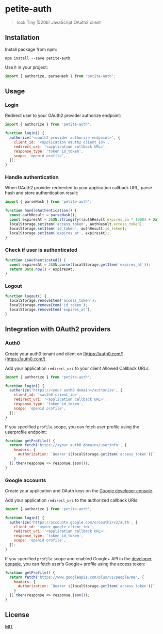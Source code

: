 # petite-auth

> lock Tiny (520b) JavaScript OAuth2 client

## Installation

Install package from npm:
```shell
npm install --save petite-auth
```

Use it in your project:
```js
import { authorize, parseHash } from 'petite-auth';
```

## Usage

### Login

Redirect user to your OAuth2 provider authorize endpoint:

```js
import { authorize } from 'petite-auth';

function login() {
  authorize('<oauth2 provider authorize endpoint>', {
    client_id: '<application oauth2 client_id>',
    redirect_uri: '<application callback URL>',
    response_type: 'token id_token',
    scope: 'openid profile',
  });
}
```

### Handle authentication

When OAuth2 provider redirected to your application callback URL, parse hash and store authentication result:
```js
import { parseHash } from 'petite-auth';

function handleAuthentication() {
  const authResult = parseHash();
  const expiresAt = JSON.stringify((authResult.expires_in * 1000) + Date.now());
  localStorage.setItem('access_token', authResult.access_token);
  localStorage.setItem('id_token', authResult.id_token);
  localStorage.setItem('expires_at', expiresAt);
}
```

### Check if user is authenticated

```js
function isAuthenticated() {
  const expiresAt = JSON.parse(localStorage.getItem('expires_at'));
  return Date.now() < expiresAt;
}
```

### Logout

```js
function logout() {
  localStorage.removeItem('access_token');
  localStorage.removeItem('id_token');
  localStorage.removeItem('expires_at');
}
```

## Integration with OAuth2 providers

### Auth0

Create your auth0 tenant and client on [https://auth0.com/](https://auth0.com/).

Add your application `redirect_uri` to your client Allowed Callback URLs.

```js
import { authorize } from 'petite-auth';

function login() {
  authorize('https://<your auth0 domain>/authorize', {
    client_id: '<auth0 client_id>',
    redirect_uri: '<application callback URL>',
    response_type: 'token id_token',
    scope: 'openid profile',
  });
}
```

If you specified `profile` scope, you can fetch user profile using the userprofile endpoint:

```js
function getProfile() {
  return fetch('https://<your auth0 domain>/userinfo', {
    headers: {
      Authorization: `Bearer ${localStorage.getItem('access_token')}`
    }
  }).then(response => response.json());
}
```

### Google accounts

Create your application and OAuth keys on the [Google developer console](https://console.developers.google.com).

Add your application `redirect_uri` to the authorized callback URIs.

```js
import { authorize } from 'petite-auth';

function login() {
  authorize('https://accounts.google.com/o/oauth2/v2/auth', {
    client_id: '<your google client_id>',
    redirect_uri: '<application callback URL>',
    response_type: 'token id_token',
    scope: 'openid profile',
  });
}
```

If you specified `profile` scope and enabled Google+ API in the [developer console](https://console.developers.google.com/apis/library), you can fetch user's Google+ profile using the access token:

```js
function getProfile() {
  return fetch('https://www.googleapis.com/plus/v1/people/me', {
    headers: {
      Authorization: `Bearer ${localStorage.getItem('access_token')}`
    }
  }).then(response => response.json());
}
```

## License

[MIT](https://oss.ninja/mit/dramloc)
